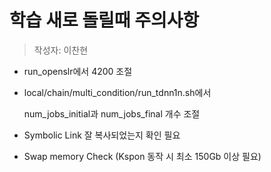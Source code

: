 # 학습 새로 돌릴때 주의사항

> 작성자: 이찬현

- run_openslr에서 4200 조절

- local/chain/multi_condition/run_tdnn1n.sh에서

  num_jobs_initial과 num_jobs_final 개수 조절

- Symbolic Link 잘 복사되었는지 확인 필요
- Swap memory Check (Kspon 동작 시 최소 150Gb 이상 필요)

